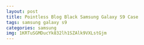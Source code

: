 ```yaml
---
layout: post
title: Pointless Blog Black Samsung Galaxy S9 Case
tags: samsung galaxy s9
categories: samsung
img: 1KRTuSGMDucYk832lh1SZAlk9VXLstGjm
---
```

